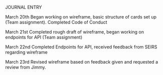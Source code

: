 JOURNAL ENTRY

March 20th
Began working on wireframe, basic structure of cards set up (Team assignment). Completed Code of Conduct

March 21st
Completed rough draft of wireframe, began working on endpoints for API (Team assignment)

March 22nd
Completed Endpoints for API, received feedback from SEIRS regarding wireframe

March 23rd
Revised wireframe based on feedback given and requested a review from Jimmy.
